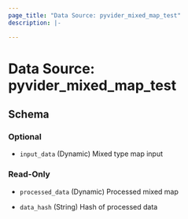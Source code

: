 ```yaml
---
page_title: "Data Source: pyvider_mixed_map_test"
description: |-

---
```


# Data Source: pyvider_mixed_map_test





## Schema


### Optional

- `input_data` (Dynamic) Mixed type map input


### Read-Only

- `processed_data` (Dynamic) Processed mixed map

- `data_hash` (String) Hash of processed data